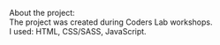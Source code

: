 About the project:	
The project was created during Coders Lab workshops. 	
I used: HTML, CSS/SASS, JavaScript.
